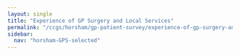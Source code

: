 ```yaml
---
layout: single
title: "Experience of GP Surgery and Local Services"
permalink: "/ccgs/horsham/gp-patient-survey/experience-of-gp-surgery-and-local-services/"
sidebar:
  nav: "horsham-GPS-selected"
---
```


